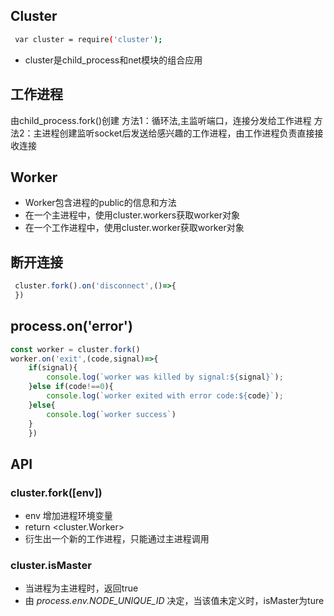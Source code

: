 ## Cluster
 ```sh
  var cluster = require('cluster');
 ```
 * cluster是child_process和net模块的组合应用
## 工作进程
  由child_process.fork()创建
  方法1：循环法,主监听端口，连接分发给工作进程
  方法2：主进程创建监听socket后发送给感兴趣的工作进程，由工作进程负责直接接收连接
## Worker
  * Worker包含进程的public的信息和方法
  * 在一个主进程中，使用cluster.workers获取worker对象
  * 在一个工作进程中，使用cluster.worker获取worker对象
## 断开连接

```js
 cluster.fork().on('disconnect',()=>{
 })
```
## process.on('error')

```js
const worker = cluster.fork()
worker.on('exit',(code,signal)=>{
    if(signal){
        console.log(`worker was killed by signal:${signal}`);
    }else if(code!==0){
        console.log(`worker exited with error code:${code}`);
    }else{
        console.log(`worker success`)
    }
    })
```
## API
### cluster.fork([env])
  * env 增加进程环境变量
  * return <cluster.Worker>
  * 衍生出一个新的工作进程，只能通过主进程调用

### cluster.isMaster
  * 当进程为主进程时，返回true
  * 由 _process.env.NODE_UNIQUE_ID_ 决定，当该值未定义时，isMaster为ture
